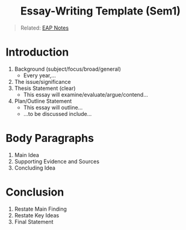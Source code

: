 <h1 align="center"><b> Essay-Writing Template (Sem1) </b></h1>

> Related: [EAP Notes](README.md)

# Introduction
1. Background (subject/focus/broad/general)
   * Every year,...
2. The issue/significance
3. Thesis Statement (clear)
   * This essay will examine/evaluate/argue/contend...
4. Plan/Outline Statement
   * This essay will outline...
   * ...to be discussed include...
# Body Paragraphs
1. Main Idea
2. Supporting Evidence and Sources
3. Concluding Idea
# Conclusion
1. Restate Main Finding
2. Restate Key Ideas
3. Final Statement